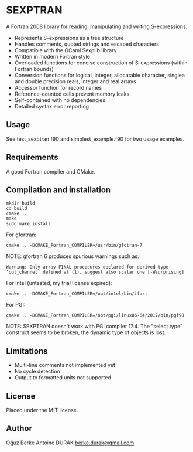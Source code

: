 # SEXPTRAN

A Fortran 2008 library for reading, manipulating and writing
S-expressions.

* Represents S-expressions as a tree structure
* Handles comments, quoted strings and escaped characters
* Compatible with the OCaml Sexplib library
* Written in modern Fortran style
* Overloaded functions for concise construction of
  S-expressions (within Fortran bounds)
* Conversion functions for logical, integer, allocatable character,
  singlea and double precision reals, integer and real arrays
* Accessor function for record names
* Reference-counted cells prevent memory leaks
* Self-contained with no dependencies
* Detailed syntax error reporting

## Usage

See test\_sexptran.f90 and simplest\_example.f90 for two usage examples.

## Requirements

A good Fortran compiler and CMake.

## Compilation and installation

	mkdir build
	cd build
	cmake ..
	make
	sudo make install

For gfortran:

	cmake .. -DCMAKE_Fortran_COMPILER=/usr/bin/gfotran-7

NOTE: gfortran 6 produces spurious warnings such as:

	Warning: Only array FINAL procedures declared for derived type ‘out_channel’ defined at (1), suggest also scalar one [-Wsurprising]

For Intel (untested, my trial license expired):

	cmake .. -DCMAKE_Fortran_COMPILER=/opt/intel/bin/ifort

For PGI:

	cmake .. -DCMAKE_Fortran_COMPILER=/opt/pgi/linux86-64/2017/bin/pgf90

NOTE: SEXPTRAN doesn't work with PGI compiler 17.4.  The "select type" construct seems to be broken, the dynamic type of objects is lost.

## Limitations

* Multi-line comments not implemented yet
* No cycle detection
* Output to formatted units not supported

## License

Placed under the MIT license.

## Author

Oğuz Berke Antoine DURAK <berke.durak@gmail.com>
